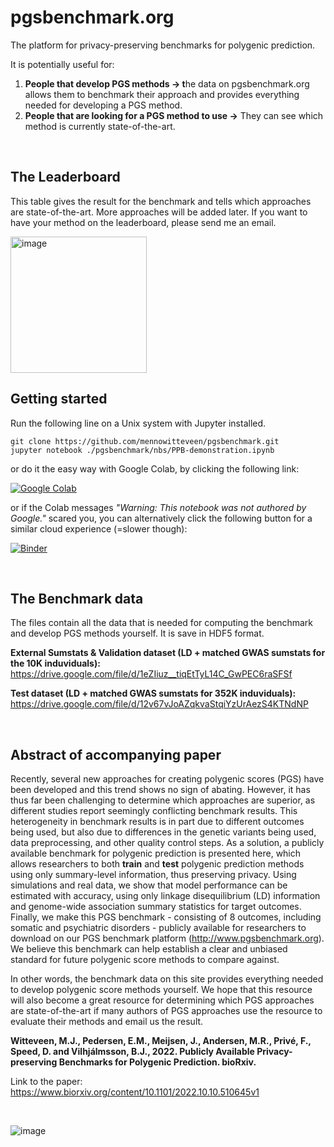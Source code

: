 # pgsbenchmark.org


The platform for privacy-preserving benchmarks for polygenic prediction. 

It is potentially useful for: 
1.	**People that develop PGS methods -> t**he data on pgsbenchmark.org allows them to benchmark their approach and provides everything needed for developing a PGS method.
2.	**People that are looking for a PGS method to use ->** They can see which method is currently state-of-the-art.

<br>

<!-- notes to self:
[Do_we_even_need_UCB.ipynb](https://colab.research.google.com/github/SMPyBandits/SMPyBandits/blob/master/notebooks/Do_we_even_need_UCB.ipynb) 
[![Binder](https://mybinder.org/badge_logo.svg)](https://mybinder.org/v2/gh/mennowitteveen/pgsbenchmark/dev) 
[![Binder](https://mybinder.org/badge_logo.svg)](https://mybinder.org/v2/gh/mennowitteveen/pgsbenchmark/dev?labpath=nbs/loaders.ipynb)
[![Google Colab](https://badgen.net/badge/Launch/on%20Google%20Colab/blue?icon=terminal)](https://colab.research.google.com/github/SMPyBandits/SMPyBandits/blob/master/notebooks/Do_we_even_need_UCB.ipynb)
https://github.com/mennowitteveen/pgsbenchmark/blob/dev/nbs/loaders.ipynb
https://github.com/binder-examples/jupyter-extension
-->


## The Leaderboard

This table gives the result for the benchmark and tells which approaches are state-of-the-art. More approaches will be added later.
If you want to have your method on the leaderboard, please send me an email.

<img width="218" alt="image" src="https://user-images.githubusercontent.com/6292714/198376342-38f04f6f-c2cd-481a-8072-37b11e9c0625.png">
<br> 

## Getting started

Run the following line on a Unix system with Jupyter installed.
```
git clone https://github.com/mennowitteveen/pgsbenchmark.git
jupyter notebook ./pgsbenchmark/nbs/PPB-demonstration.ipynb
```

or do it the easy way with Google Colab, by clicking the following link:

[![Google Colab](https://colab.research.google.com/assets/colab-badge.svg)](https://colab.research.google.com/github/mennowitteveen/pgsbenchmark/blob/main/nbs/PPB-demonstration.ipynb)

or if the Colab messages *"Warning: This notebook was not authored by Google."* scared you, you can alternatively click the following button for a similar cloud experience (=slower though):

[![Binder](https://mybinder.org/badge_logo.svg)](https://mybinder.org/v2/gh/mennowitteveen/pgsbenchmark/main?labpath=nbs/PPB-demonstration.ipynb)

<br>

## The Benchmark data

The files contain all the data that is needed for computing the benchmark and develop PGS methods yourself.
It is save in HDF5 format. 

**External Sumstats & Validation dataset (LD + matched GWAS sumstats for the 10K induviduals):**<br>
https://drive.google.com/file/d/1eZIiuz__tiqEtTyL14C_GwPEC6raSFSf

**Test dataset (LD + matched GWAS sumstats for 352K induviduals):**<br>
https://drive.google.com/file/d/12v67vJoAZqkvaStqiYzUrAezS4KTNdNP

<br>

## Abstract of accompanying paper

Recently, several new approaches for creating polygenic scores (PGS) have been developed and this trend shows no sign of abating. However, it has thus far been challenging to determine which approaches are superior, as different studies report seemingly conflicting benchmark results. This heterogeneity in benchmark results is in part due to different outcomes being used, but also due to differences in the genetic variants being used, data preprocessing, and other quality control steps. As a solution, a publicly available benchmark for polygenic prediction is presented here, which allows researchers to both **train** and **test** polygenic prediction methods using only summary-level information, thus preserving privacy. Using simulations and real data, we show that model performance can be estimated with accuracy, using only linkage disequilibrium (LD) information and genome-wide association summary statistics for target outcomes. Finally, we make this PGS benchmark - consisting of 8 outcomes, including somatic and psychiatric disorders - publicly available for researchers to download on our PGS benchmark platform (http://www.pgsbenchmark.org). We believe this benchmark can help establish a clear and unbiased standard for future polygenic score methods to compare against.

In other words, the benchmark data on this site provides everything needed to develop polygenic score methods yourself. We hope that this resource will also become a great resource for determining which PGS approaches are state-of-the-art if many authors of PGS approaches use the resource to evaluate their methods and email us the result.


**Witteveen, M.J., Pedersen, E.M., Meijsen, J., Andersen, M.R., Privé, F., Speed, D. and Vilhjálmsson, B.J., 2022. Publicly Available Privacy-preserving Benchmarks for Polygenic Prediction. bioRxiv.**


Link to the paper:
https://www.biorxiv.org/content/10.1101/2022.10.10.510645v1

<br>

<!-- test -->

![image](https://user-images.githubusercontent.com/6292714/195577590-a8b9e900-bcd8-41ae-a7d6-edc42322cb35.png)





